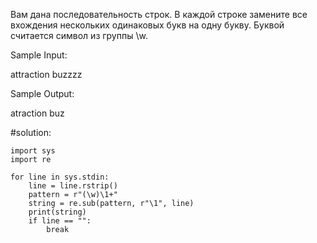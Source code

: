 Вам дана последовательность строк.
В каждой строке замените все вхождения нескольких одинаковых букв на одну букву.
Буквой считается символ из группы \w.

Sample Input:

attraction
buzzzz

Sample Output:

atraction
buz

#solution:
```
import sys
import re

for line in sys.stdin:
    line = line.rstrip()
    pattern = r"(\w)\1+"
    string = re.sub(pattern, r"\1", line)
    print(string)
    if line == "":
        break
```